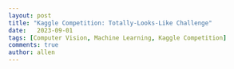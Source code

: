 ```yaml
---
layout: post
title: "Kaggle Competition: Totally-Looks-Like Challenge"
date:   2023-09-01
tags: [Computer Vision, Machine Learning, Kaggle Competition] 
comments: true
author: allen
---
```


